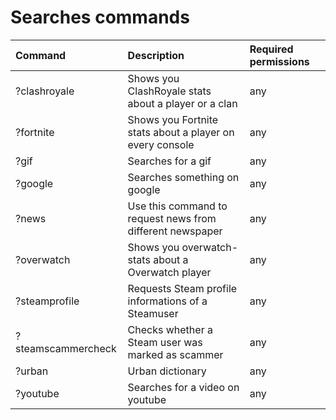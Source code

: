 # Searches commands

| Command | Description | Required permissions |
| :--- | :--- | :--- |
|?clashroyale         | Shows you ClashRoyale stats about a player or a clan | any|
|?fortnite            | Shows you Fortnite stats about a player on every console | any|
|?gif                 | Searches for a gif | any|
|?google              | Searches something on google | any|
|?news                | Use this command to request news from different newspaper | any|
|?overwatch           | Shows you overwatch-stats about a Overwatch player | any|
|?steamprofile        | Requests Steam profile informations of a Steamuser | any|
|?steamscammercheck   | Checks whether a Steam user was marked as scammer | any|
|?urban               | Urban dictionary | any|
|?youtube             | Searches for a video on youtube | any